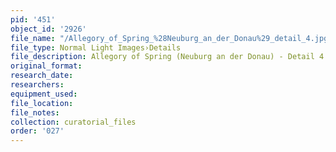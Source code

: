 ```yaml
---
pid: '451'
object_id: '2926'
file_name: "/Allegory_of_Spring_%28Neuburg_an_der_Donau%29_detail_4.jpg"
file_type: Normal Light Images›Details
file_description: Allegory of Spring (Neuburg an der Donau) - Detail 4
original_format:
research_date:
researchers:
equipment_used:
file_location:
file_notes:
collection: curatorial_files
order: '027'
---
```

